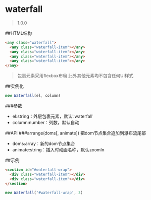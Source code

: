 # waterfall
> 1.0.0

##HTML结构
```html
<any class="waterfall">
  <any class="waterfall-item"></any>
  <any class="waterfall-item"></any>
  <any class="waterfall-item"></any>
  <any class="waterfall-item"></any>
</any>
```

> 包裹元素采用flexbox布局
> 此外其他元素均不包含任何UI样式

##实例化
```javascript
new Waterfall(el, column)
```
###参数
- el:string：外层包裹元素，默认'.waterfall'
- column:number：列数，默认自动

##API
###arrange(doms[, animate])
把dom节点集合追加到瀑布流尾部
- doms:array：新的dom节点集合
- animate:string：插入时动画名称，默认zoomIn

##示例
```html
<section id="#waterfall-wrap">
  <div class="waterfall-item"></div>
  <div class="waterfall-item"></div>
</section>
```
```javascript
new Waterfall('#waterfall-wrap', 3)
```

